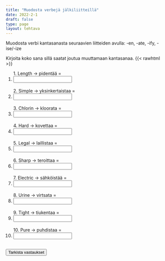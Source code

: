 ```yaml
---
title: "Muodosta verbejä jälkiliitteillä"
date: 2022-2-1
draft: false
type: page
layout: tehtava
---
```


Muodosta verbi kantasanasta seuraavien liitteiden avulla: -en, -ate, -ify, -ise/-ize

Kirjoita koko sana sillä saatat joutua muuttamaan kantasanaa.
{{< rawhtml >}}
<div class="tehtava">
<form autocomplete="off">
  <ol>
  
<section>
1. Length -> pidentää = &nbsp;<li><input id="q1" type="text"/><span></span></li>&nbsp;
</section>
<section>
2. Simple -> yksinkertaistaa = &nbsp;<li><input id="q2" type="text"/><span></span></li>&nbsp;
</section>
<section>
3. Chlorin -> kloorata = &nbsp;<li><input id="q3" type="text"/><span></span></li>&nbsp;
</section>
<section>
4. Hard -> kovettaa = &nbsp;<li><input id="q4" type="text"/><span></span></li>&nbsp;
</section>
<section>
5. Legal -> laillistaa = &nbsp;<li><input id="q5" type="text"/><span></span></li>&nbsp;
</section>
<section>
6. Sharp -> teroittaa = &nbsp;<li><input id="q6" type="text"/><span></span></li>&nbsp;
</section>
<section>
7. Electric -> sähköistää = &nbsp;<li><input id="q7" type="text"/><span></span></li>&nbsp;
</section>
<section>
8. Urine -> virtsata =  &nbsp;<li><input id="q8" type="text"/><span></span></li>&nbsp;
</section>
<section>
9. Tight -> tiukentaa = &nbsp;<li><input id="q9" type="text"/><span></span></li>&nbsp;
</section>
<section>
10. Pure -> puhdistaa = &nbsp;<li><input id="q10" type="text"/><span></span></li>&nbsp;
</section> </ol>
  
 <link rel="stylesheet" type="text/css" href="/css/kirjoita1.css"/>

<div id="buttonWrapper">
   <input type="submit" id="submit" value="Tarkista vastaukset" />
   </div>
</form>

</div>


<script>
var answers = {
  "q1": ["lenghten"],
  "q2": ["simplify"],
  "q3": ["chlorinate"],
  "q4": ["harden"],
  "q5": ["legalise", "legalize"],
  "q6": ["sharpen"],
  "q7": ["electrify"],
  "q8": ["urinate"],
  "q9": ["tighten"],
  "q10": ["purify"],
};

function markAnswers() {
  $("input[type='text']").each(function() {
    console.log($.inArray(this.value, answers[this.id]));
    if ($.inArray(this.value.toLowerCase().trim(), answers[this.id]) === -1) {
      $(this).parent()[0].setAttribute("class", "vaarin");
    } else {
      $(this).parent()[0].setAttribute("class", "oikein");
    }
  })
}

$("form").on("submit", function(e) {
  e.preventDefault();
  markAnswers();
});

const input = document.querySelector('.tehtava input');
const span = document.querySelector('.tehtava span');

document.querySelectorAll("input").forEach(elem => elem.addEventListener('input', function (event) {
    span.innerHTML = this.value.replace(/\s/g, '&nbsp;');
    this.style.width = span.offsetWidth + 'px';
}));

</script>
</rawhtml>